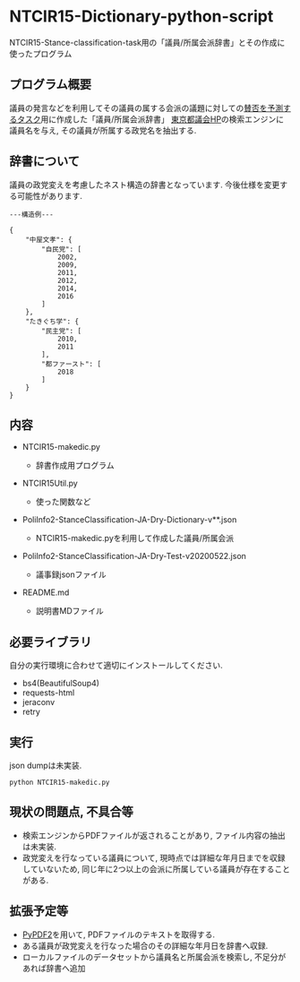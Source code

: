 # NTCIR15-Dictionary-python-script
NTCIR15-Stance-classification-task用の「議員/所属会派辞書」とその作成に使ったプログラム

## プログラム概要
議員の発言などを利用してその議員の属する会派の議題に対しての[賛否を予測するタスク](https://github.com/cat415/NTCIR15-rulebase-python-script)用に作成した「議員/所属会派辞書」
[東京都議会HP](https://search.metro.tokyo.lg.jp/?kw=&temp=JP&ie=u&sitesearch=www.gikai.metro.tokyo.jp)の検索エンジンに議員名を与え, その議員が所属する政党名を抽出する.

## 辞書について
議員の政党変えを考慮したネスト構造の辞書となっています.
今後仕様を変更する可能性があります.
```
---構造例---

{
	"中屋文孝": {
		"自民党": [
			2002,
			2009,
			2011,
			2012,
			2014,
			2016
		]
	},
	"たきぐち学": {
		"民主党": [
			2010,
			2011
		],
		"都ファースト": [
			2018
		]
	}
}
 ```

## 内容
- NTCIR15-makedic.py
  - 辞書作成用プログラム

- NTCIR15Util.py
  - 使った関数など

- PoliInfo2-StanceClassification-JA-Dry-Dictionary-v**.json
  - NTCIR15-makedic.pyを利用して作成した議員/所属会派
  
- PoliInfo2-StanceClassification-JA-Dry-Test-v20200522.json
  - 議事録jsonファイル

- README.md
  - 説明書MDファイル
  
## 必要ライブラリ
自分の実行環境に合わせて適切にインストールしてください.
- bs4(BeautifulSoup4)
- requests-html
- jeraconv
- retry

## 実行
json dumpは未実装.
```
python NTCIR15-makedic.py
```

## 現状の問題点, 不具合等
- 検索エンジンからPDFファイルが返されることがあり, ファイル内容の抽出は未実装.
- 政党変えを行なっている議員について, 現時点では詳細な年月日までを収録していないため, 同じ年に2つ以上の会派に所属している議員が存在することがある.

## 拡張予定等
- [PyPDF2](https://pypi.org/project/PyPDF2/)を用いて, PDFファイルのテキストを取得する.
- ある議員が政党変えを行なった場合のその詳細な年月日を辞書へ収録.
- ローカルファイルのデータセットから議員名と所属会派を検索し, 不足分があれば辞書へ追加
